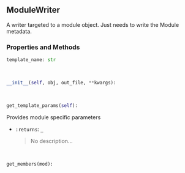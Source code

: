 ## <a id="Peeves.Peeves.Doc.Writers.ModuleWriter">ModuleWriter</a>
A writer targeted to a module object. Just needs to write the Module metadata.



### Properties and Methods
```python
template_name: str
```
<a id="Peeves.Peeves.Doc.Writers.ModuleWriter.__init__" class="docs-object-method">&nbsp;</a>
```python
__init__(self, obj, out_file, **kwargs): 
```

<a id="Peeves.Peeves.Doc.Writers.ModuleWriter.get_template_params" class="docs-object-method">&nbsp;</a>
```python
get_template_params(self): 
```
Provides module specific parameters
- `:returns`: `_`
    >No description...

<a id="Peeves.Peeves.Doc.Writers.ModuleWriter.get_members" class="docs-object-method">&nbsp;</a>
```python
get_members(mod): 
```



